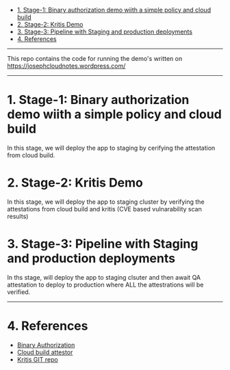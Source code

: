 * [1. Stage-1: Binary authorization demo wiith a simple policy and cloud build](#1-stage-1-binary-authorization-demo-wiith-a-simple-policy-and-cloud-build)
* [2. Stage-2: Kritis Demo](#2-stage-2-kritis-demo)
* [3. Stage-3: Pipeline with Staging and production deployments](#3-stage-3-pipeline-with-staging-and-production-deployments)
* [4. References](#4-references)
---
This repo contains the code for running the demo's written on https://josephcloudnotes.wordpress.com/

---
# 1. Stage-1: Binary authorization demo wiith a simple policy and cloud build
In this stage, we will deploy the app to staging by cerifying the attestation from cloud build. 

# 2. Stage-2: Kritis Demo
In this stage, we will deploy the app to staging cluster by verifying the attestations from cloud build and kritis (CVE based vulnarability scan results)

# 3. Stage-3: Pipeline with Staging and production deployments
In ths stage, will deploy the app to staging clsuter and then await QA attestation to deploy to production where ALL the attestrations will be verified. 

---
# 4. References
* [Binary Authorization](https://cloud.google.com/binary-authorization/docs/set-up-platform)
* [Cloud build attestor](https://cloud.google.com/binary-authorization/docs/deploy-cloud-build)
* [Kritis GIT repo](https://github.com/grafeas/kritis)